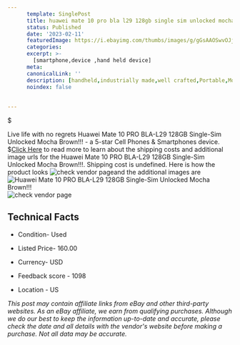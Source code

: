 ```yaml
---
      template: SinglePost
      title: huawei mate 10 pro bla l29 128gb single sim unlocked mocha brown 
      status: Published
      date: '2023-02-11'
      featuredImage: https://i.ebayimg.com/thumbs/images/g/gGsAAOSwvOJjN4qM/s-l225.jpg
      categories: 
      excerpt: >-
        [smartphone,device ,hand held device]
      meta:
      canonicalLink: ''
      description: [handheld,industrially made,well crafted,Portable,Mobile,Compact,Convenient,Lightweight,Maneuverable,Man-portable,Miniature,Carriable,Hand-held,Light,Holdable,Transportable,Mobile device,Pocket-sized,On-the-go,Wireless,Cordless,Compact size,Convenient size, smartphone,device ,hand held device]
      noindex: false
      
        
---
```

$

Live life with no regrets Huawei Mate 10 PRO BLA-L29 128GB Single-Sim Unlocked Mocha Brown!!! - a 5-star Cell Phones & Smartphones device.
$[Click Here](https://www.ebay.com/itm/234838730453?hash=item36ad7aa6d5%3Ag%3AgGsAAOSwvOJjN4qM&mkevt=1&mkcid=1&mkrid=711-53200-19255-0&campid=%253CePNCampaignId%253E&customid=%253CreferenceId%253E&toolid=10049) to read more to learn about the shipping costs and additional image urls for the Huawei Mate 10 PRO BLA-L29 128GB Single-Sim Unlocked Mocha Brown!!!. Shipping cost is undefined. Here is how the product looks ![check vendor page](https://i.ebayimg.com/thumbs/images/g/gGsAAOSwvOJjN4qM/s-l225.jpg)and the additional images are![Huawei Mate 10 PRO BLA-L29 128GB Single-Sim Unlocked Mocha Brown!!!](https://i.ebayimg.com/images/g/gGsAAOSwvOJjN4qM/s-l960.jpg)![check vendor page](https://origin-galleryplus.ebayimg.com/ws/web/234838730453_2_0_1/225x225.jpg,https://origin-galleryplus.ebayimg.com/ws/web/234838730453_3_0_1/225x225.jpg,https://origin-galleryplus.ebayimg.com/ws/web/234838730453_4_0_1/225x225.jpg,https://origin-galleryplus.ebayimg.com/ws/web/234838730453_5_0_1/225x225.jpg,https://origin-galleryplus.ebayimg.com/ws/web/234838730453_6_0_1/225x225.jpg,https://origin-galleryplus.ebayimg.com/ws/web/234838730453_7_0_1/225x225.jpg,https://origin-galleryplus.ebayimg.com/ws/web/234838730453_8_0_1/225x225.jpg,https://origin-galleryplus.ebayimg.com/ws/web/234838730453_9_0_1/225x225.jpg)



 ## Technical Facts 



     
      

 - Condition- Used 


      

 - Listed Price- 160.00 


      

 - Currency- USD 


      

 - Feedback score - 1098 


      

 - Location - US 


      
      

 *_This post may contain affiliate links from eBay and other third-party websites. As an eBay affiliate, we earn from qualifying purchases. Although we do our best to keep the information up-to-date and accurate, please check the date and all details with the vendor's website before making a purchase. Not all data may be accurate._*






